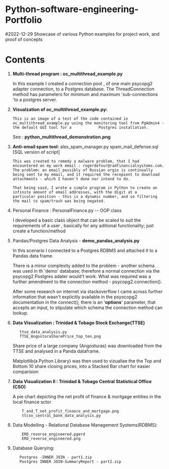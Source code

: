 # Python-software-engineering-Portfolio
#2022-12-29
Showcase of various Python examples for project work, and proof of concepts 

Contents
=================================
1. **Multi-thread program : oc_multithread_example.py**

      In this example I created a connection pool , of one main psycopg2 adapter connection, to a Postgres database. The ThreadConnection method has parameters for  minimum and maximum 'sub-connections 'to a postgres server.

2. **Visualzation of oc_multithread_example.py:**    
       
       This is an image of a test of the code contained in oc_multithread_example.py using the monitoring tool from PgAdmin4 - the default GUI tool for a            Postgres installation.
   
   See : **python_multithread_demonstration.png**
   
 3. **Anti-email spam tool:** 
            alex_spam_manager.py
            spam_mail_defense.sql  [SQL version of script]
            
  
        This was created to remedy a malware problem, that I had encountered on my work email : rogerdefour@radfinancialsystems.com.
        The problem: an email possibly of Russian orgin is continually being sent to my email, and it required the recepient to download 
        attachments - which I haven't done nor intend to do.

        That being said, I wrote a simple program in Python to create an infinite amount of email addresses, with the digit at a 
        particular position - this is a dynamic number, and so filtering the mail to spam/trash was being negated.
        
        

  4. Personal Finance : PersonalFinance.py -- OOP class
 
      I developed a basic class object that can be scaled to suit the requirements of a user , basically for any aditional functionality; just create a             function/method
      
  5. Pandas/Postgres Data Analysis - **demo_pandas_analysis.py**
  
      In this scenario I connected to a Postgres RDBMS and attached it to a Pandas data frame.
      
      There is a minor complexity added to the problem - another schema was  used in th 'demo' database; therefore a normal 
      connection via the psycopg2 Postgres adater would't work. What was required was a further amendment to the
      connection method - psycopg2.connection().
      
      After some research on internet via stackoverflow I came across further information that wasn't explicitly available in the psyocopg2 documentation
      in the connect(); there is an '**options**' parameter, that accepts an input, to stipulate which schema the connection method can lookup.
      
  7. **Data Visualization : Trinidad & Tobago Stock Exchange(TTSE)**
      
            ttse_data_analysis.py
            TTSE_AngostoraSharePrice_top_ten.png 
            
      
     Share price of a large company (Angosturas) was downloaded from the TTSE and analysed in a Panda dataframe.
     
     Matplotlib(a Python Library) was then used to vizualiae the the Top and Bottom 10 share closing prices, 
     into a Stacked Bar chart for easier comparision
 
 8. **Data Visualization II : Trinidad & Tobago Central Statistical Office (CSO)**
      
      A pie chart depicting the net profit of finance & mortgage entities in the local finance sctor
      
            T_and_T_net_profit_finance_and_mortgage.png
            ttcso_central_bank_data_analysis.py
            
 9. Data Modelling - Relational Database Management Systems(RDBMS):
      
            ERD_reverse_engineered.pgerd 
            ERD_reverse_engineered.png 
 
 10. Database Querying:
      
            Postgres -INNER JOIN - part1.zip 
            Postgres INNER JOIN-SummaryReport - part2.zip
            
           

